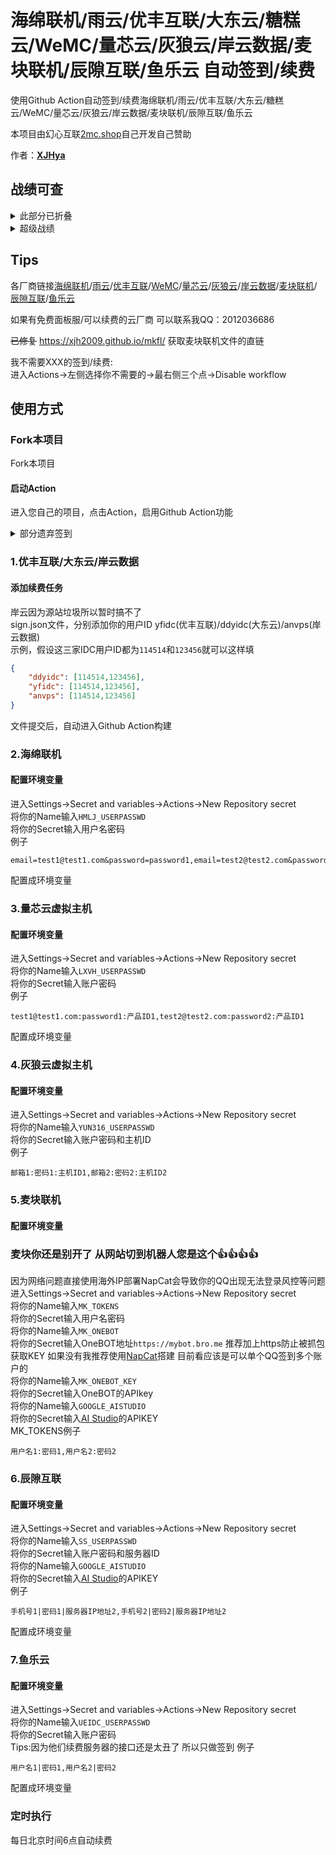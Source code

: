 # 海绵联机/雨云/优丰互联/大东云/糖糕云/WeMC/量芯云/灰狼云/岸云数据/麦块联机/辰隙互联/鱼乐云 自动签到/续费

使用Github Action自动签到/续费海绵联机/雨云/优丰互联/大东云/糖糕云/WeMC/量芯云/灰狼云/岸云数据/麦块联机/辰隙互联/鱼乐云<br>

本项目由幻心互联[2mc.shop](https://app.2mc.shop/_XJHya)自己开发自己赞助 

作者：**[XJHya](https://github.com/xjh2009)**<br>

## 战绩可查
<details>

<summary>此部分已折叠</summary>


![QQ20250122-012610](https://github.com/user-attachments/assets/43c7c1d5-b185-4648-b65a-c7b0c49e4ebe)
![糖糕云沃错了](https://github.com/user-attachments/assets/056e82a1-b24c-4f9b-850e-6634355cd9f7)
![v安慕希沃搓了](https://github.com/user-attachments/assets/40660395-2829-4738-ad8e-55a60cffb503)
![迈快恋姬倭厝叻](https://github.com/user-attachments/assets/ba0367f2-e0f7-4d56-bef9-bc60305583ad)
![eb01a45950b6b71cdb4b01a4dc1da757](https://github.com/user-attachments/assets/61337054-3f1c-4683-97e0-b62ce11b9dcc)
</details>


<details>
<summary>超级战绩</summary>

Wemc双毕业
麦块联机双毕业
海绵联机B站毕业
糖糕云账户毕业


</details>

## Tips

各厂商链接[海绵联机](https://www.yunmc.vip/)/[雨云](https://www.rainyun.com/)/[优丰互联](https://www.disxcloud.com/)/[WeMC](https://wemc.cc/)/[量芯云](https://idc.prolzy.com/)/[灰狼云](https://www.yun316.net/)/[岸云数据](https://www.anvps.cn/)/[麦块联机](https://minekuai.com/)/[辰隙互联](https://www.singsi.cn/)/[鱼乐云](https://www.ueidc.cn/)

如果有免费面板服/可以续费的云厂商 可以联系我QQ：2012036686

~~已修复~~ https://xjh2009.github.io/mkfl/ 获取麦块联机文件的直链

我不需要XXX的签到/续费: <br>
进入Actions->左侧选择你不需要的->最右侧三个点->Disable workflow

## 使用方式

### Fork本项目
Fork本项目<br>
#### 启动Action
进入您自己的项目，点击Action，启用Github Action功能<br>


<details>

<summary>部分遗弃签到</summary>


### 3.糖糕云（十分不推荐使用）

#### 配置环境变量
糖糕云目前玩不起了，正好年底了直接跑路吧<br>
进入Settings->Secret and variables->Actions->New Repository secret <br>
将你的Name输入TGYUN_USERPASSWD<br>
将你的Secret输入用户名密码<br>
例子
```
email=test1@test1.com&password=password1,email=test2@test2.com&password=password2
```
配置成环境变量

### 4.雨云

#### 配置环境变量
进入Settings->Secret and variables->Actions->New Repository secret<br>
将你的Name输入RAINYUN_APIKEYS<br>
将你的Secret输入APIKEY<br>
例子
```
APIKEY1,APIKEY2,APIKEY3
```
配置成环境变量

### 5.WeMC

#### 配置环境变量
进入Settings->Secret and variables->Actions->New Repository secret<br>
将你的Name输入WEMC_USERPASSWD<br>
将你的Secret输入账户密码<br>
例子
```
test1@test1.com:password1,test2@test2.com:password2
```
配置成环境变量

</details>


### 1.优丰互联/大东云/岸云数据


#### 添加续费任务
岸云因为源站垃圾所以暂时搞不了 <br>
sign.json文件，分别添加你的用户ID yfidc(优丰互联)/ddyidc(大东云)/anvps(岸云数据)<br>
示例，假设这三家IDC用户ID都为`114514`和`123456`就可以这样填
<br>
```json
{
    "ddyidc": [114514,123456],    
    "yfidc": [114514,123456],
    "anvps": [114514,123456]
}
```
文件提交后，自动进入Github Action构建

### 2.海绵联机

#### 配置环境变量
进入Settings->Secret and variables->Actions->New Repository secret<br>
将你的Name输入`HMLJ_USERPASSWD`<br>
将你的Secret输入用户名密码<br>
例子
```
email=test1@test1.com&password=password1,email=test2@test2.com&password=password2
```
配置成环境变量


### 3.量芯云虚拟主机

#### 配置环境变量
进入Settings->Secret and variables->Actions->New Repository secret<br>
将你的Name输入`LXVH_USERPASSWD`<br>
将你的Secret输入账户密码<br>
例子
```
test1@test1.com:password1:产品ID1,test2@test2.com:password2:产品ID1
```
配置成环境变量

### 4.灰狼云虚拟主机

#### 配置环境变量
进入Settings->Secret and variables->Actions->New Repository secret<br>
将你的Name输入`YUN316_USERPASSWD`<br>
将你的Secret输入账户密码和主机ID<br>
例子
```
邮箱1:密码1:主机ID1,邮箱2:密码2:主机ID2
```
### 5.麦块联机

#### 配置环境变量
### 麦块你还是别开了 从网站切到机器人您是这个👍👍👍👍
因为网络问题直接使用海外IP部署NapCat会导致你的QQ出现无法登录风控等问题<br>
进入Settings->Secret and variables->Actions->New Repository secret<br>
将你的Name输入`MK_TOKENS`<br>
将你的Secret输入用户名密码<br>
将你的Name输入`MK_ONEBOT`<br>
将你的Secret输入OneBOT地址`https://mybot.bro.me` 推荐加上https防止被抓包获取KEY 如果没有我推荐使用[NapCat](https://napcat.napneko.icu/)搭建 目前看应该是可以单个QQ签到多个账户的
<br>将你的Name输入`MK_ONEBOT_KEY`<br>
将你的Secret输入OneBOT的APIkey<br>
将你的Name输入`GOOGLE_AISTUDIO`<br>
将你的Secret输入[AI Studio](https://aistudio.google.com/apikey)的APIKEY<br>
MK_TOKENS例子
```
用户名1:密码1,用户名2:密码2
```
### 6.辰隙互联

#### 配置环境变量
进入Settings->Secret and variables->Actions->New Repository secret<br>
将你的Name输入`SS_USERPASSWD`<br>
将你的Secret输入账户密码和服务器ID<br>
将你的Name输入`GOOGLE_AISTUDIO`<br>
将你的Secret输入[AI Studio](https://aistudio.google.com/apikey)的APIKEY<br>
例子
```
手机号1|密码1|服务器IP地址2,手机号2|密码2|服务器IP地址2
```
配置成环境变量

### 7.鱼乐云

#### 配置环境变量
进入Settings->Secret and variables->Actions->New Repository secret<br>
将你的Name输入`UEIDC_USERPASSWD`<br>
将你的Secret输入账户密码<br>
Tips:因为他们续费服务器的接口还是太丑了 所以只做签到
例子
```
用户名1|密码1,用户名2|密码2
```
配置成环境变量

### 定时执行
每日北京时间6点自动续费<br>
